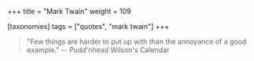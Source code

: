 +++
title = "Mark Twain"
weight = 109

[taxonomies]
tags = ["quotes", "mark twain"]
+++

> "Few things are harder to put up with than the annoyance of a good example."
-- Pudd'nhead Wilson's Calendar
